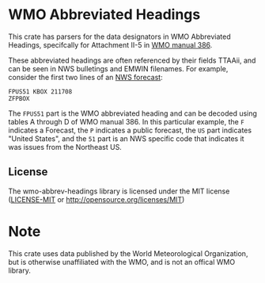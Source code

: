# WMO Abbreviated Headings

This crate has parsers for the data designators in WMO Abbreviated Headings, specifcally for Attachment II-5
in [WMO manual 386](https://library.wmo.int/doc_num.php?explnum_id=10469).

These abbreviated headings are often referenced by their fields TTAAii, and can be seen in
NWS bulletings and EMWIN filenames.  For example, consider the first two lines of an
[NWS forecast](https://web.archive.org/web/20220521191347/https://forecast.weather.gov/product.php?site=NWS&issuedby=BOX&product=ZFP&format=CI&version=1&glossary=0):

    FPUS51 KBOX 211708
    ZFPBOX

The `FPUS51` part is the WMO abbreviated heading and can be decoded using tables A through D of WMO manual 386.
In this particular example, the `F` indicates a Forecast, the `P` indicates a public forecast, the `US` part
indicates "United States", and the `51` part is an NWS specific code that indicates it was issues from the Northeast US.

## License

The wmo-abbrev-headings library is licensed under the  MIT license ([LICENSE-MIT](LICENSE-MIT.txt)
or http://opensource.org/licenses/MIT)

# Note

This crate uses data published by the World Meteorological Organization, but is otherwise unaffiliated with the
WMO, and is not an offical WMO library.
